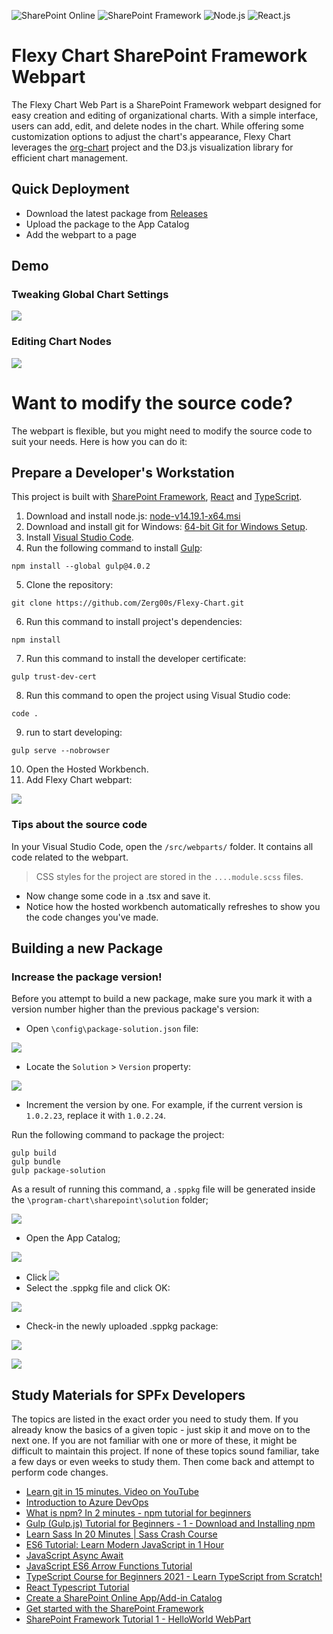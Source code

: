 ![SharePoint Online](https://img.shields.io/badge/SharePoint.Online-blue.svg)
![SharePoint Framework](https://img.shields.io/badge/SPFx-1.14-green.svg)
![Node.js](https://img.shields.io/badge/NodeJs-14.19.1-yellow.svg)
![React.js](https://img.shields.io/badge/React-blue.svg)

# Flexy Chart SharePoint Framework Webpart

The Flexy Chart Web Part is a SharePoint Framework webpart designed for easy creation and editing of organizational charts. With a simple interface, users can add, edit, and delete nodes in the chart. While offering some customization options to adjust the chart's appearance, Flexy Chart leverages the [org-chart](https://github.com/bumbeishvili/org-chart) project and the D3.js visualization library for efficient chart management.


## Quick Deployment
- Download the latest package from [Releases](https://github.com/Zerg00s/Flexy-Chart/releases)
- Upload the package to the App Catalog
- Add the webpart to a page

## Demo
### Tweaking Global Chart Settings
![](IMG/Main.gif)

### Editing Chart Nodes
![](IMG/Demo.gif)


# Want to modify the source code?
The webpart is flexible, but you might need to modify the source code to suit your needs. Here is how you can do it:
## Prepare a Developer's Workstation

This project is built with [SharePoint Framework](https://docs.microsoft.com/en-us/sharepoint/dev/spfx/sharepoint-framework-overview), [React](https://reactjs.org) and [TypeScript](https://www.typescriptlang.org/). 

1.  Download and install node.js: [node-v14.19.1-x64.msi](https://nodejs.org/dist/v14.19.1/node-v14.19.1-x64.msi) 
1.  Download and install git for Windows: [64-bit Git for Windows Setup](https://github.com/git-for-windows/git/releases/download/v2.31.1.windows.1/Git-2.31.1-64-bit.exe).
1. Install [Visual Studio Code](https://code.visualstudio.com/).
1. Run the following command to install [Gulp](https://gulpjs.com/):
```
npm install --global gulp@4.0.2
```

5. Clone the repository:
```
git clone https://github.com/Zerg00s/Flexy-Chart.git
```

6. Run this command to install project's dependencies:
```
npm install
```
7. Run this command to install the developer certificate:
```
gulp trust-dev-cert
```
8. Run this command to open the project using Visual Studio code:
```
code .
```
9. run to start developing:
```
gulp serve --nobrowser
```
10. Open the Hosted Workbench.
11. Add Flexy Chart webpart:

![](IMG/AddWebpart.png)


### Tips about the source code

In your Visual Studio Code, open the `/src/webparts/` folder. It contains all code related to the webpart.

> CSS styles for the project are stored in the `....module.scss` files.

- Now change some code in a .tsx and save it.
- Notice how the hosted workbench automatically refreshes to show you the code changes you've made.


## Building a new Package

### Increase the package version!
Before you attempt to build a new package, make sure you mark it with a version number higher than the previous package's version:

- Open `\config\package-solution.json` file:

![](IMG/package-solution.png)

- Locate the `Solution` > `Version` property:

![](IMG/Increment.png)

- Increment the version by one. For example, if the current version is `1.0.2.23`, replace it with `1.0.2.24`.

Run the following command to package the project:

```
gulp build
gulp bundle
gulp package-solution
```
As a result of running this command, a `.sppkg` file will be generated inside the `\program-chart\sharepoint\solution` folder;

![](IMG/Package.png)

- Open the App Catalog;

![](IMG/Catalog.png)

- Click 
![](IMG/Upload.png)
- Select the .sppkg file and click OK:

![](IMG/Dialog.png)

- Check-in the newly uploaded .sppkg package:

![](IMG/Checkin.png)

![](IMG/OK.png)



## Study Materials for SPFx Developers
The topics are listed in the exact order you need to study them. If you already know the basics of a given topic - just skip it and move on to the next one. If you are not familiar with one or more of these, it might be difficult to maintain this project. If none of these topics sound familiar, take a few days or even weeks to study them. Then come back and attempt to perform code changes.

- [Learn git in 15 minutes. Video on YouTube](https://www.youtube.com/watch?v=USjZcfj8yxE)
- [Introduction to Azure DevOps](https://www.youtube.com/watch?v=JhqpF-5E10I)
- [What is npm? In 2 minutes - npm tutorial for beginners](https://www.youtube.com/watch?v=ZNbFagCBlwo)
- [Gulp (Gulp.js) Tutorial for Beginners - 1 - Download and Installing npm](https://www.youtube.com/watch?v=CxM1RYnCYwM)
- [Learn Sass In 20 Minutes | Sass Crash Course](https://www.youtube.com/watch?v=Zz6eOVaaelI)
- [ES6 Tutorial: Learn Modern JavaScript in 1 Hour](https://www.youtube.com/watch?v=NCwa_xi0Uuc)
- [JavaScript Async Await](https://www.youtube.com/watch?v=V_Kr9OSfDeU)
- [JavaScript ES6 Arrow Functions Tutorial](https://www.youtube.com/watch?v=h33Srr5J9nY)
- [TypeScript Course for Beginners 2021 - Learn TypeScript from Scratch!](https://www.youtube.com/watch?v=BwuLxPH8IDs)
- [React Typescript Tutorial](https://www.youtube.com/watch?v=Z5iWr6Srsj8)
- [Create a SharePoint Online App/Add-in Catalog](https://www.youtube.com/watch?v=qU08CINn4gU)
- [Get started with the SharePoint Framework](https://docs.microsoft.com/en-us/learn/modules/sharepoint-spfx-get-started/)
- [SharePoint Framework Tutorial 1 - HelloWorld WebPart](https://www.youtube.com/watch?v=_O2Re5uRLoo)
